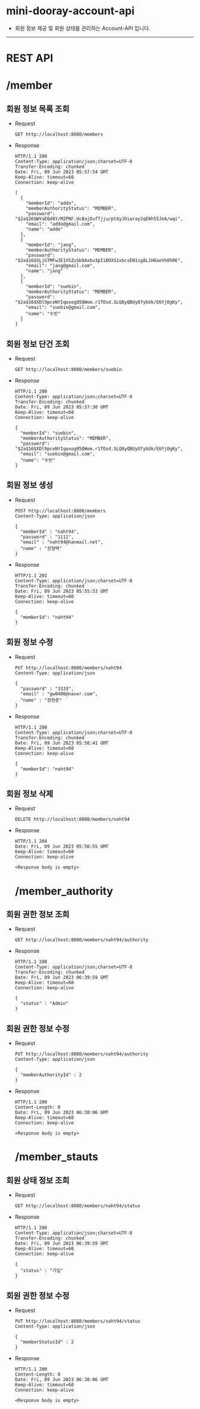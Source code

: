 # mini-dooray-account-api
- 회원 정보 제공 및 회원 상태를 관리하는 Account-API 입니다.

---
# REST API
# /member

## 회원 정보 목록 조회

* Request

  ```
  GET http://localhost:8080/members
  ```

* Response

  ```
  HTTP/1.1 200 
  Content-Type: application/json;charset=UTF-8
  Transfer-Encoding: chunked
  Date: Fri, 09 Jun 2023 05:57:54 GMT
  Keep-Alive: timeout=60
  Connection: keep-alive

  [
    {
      "memberId": "addo",
      "memberAuthorityStatus": "MEMBER",
      "password": "$2a$16$WYaEQd8Y/MZPNF.UcBajDufTjju/ptXyJOiaray2qENh55JeA/wqi",
      "email": "addo@gmail.com",
      "name": "addo"
    },
    {
      "memberId": "jang",
      "memberAuthorityStatus": "MEMBER",
      "password": "$2a$16$SLjGTMFwJE1VSZuSb9Axbu3pIiBOXS1xbcsEN1sg8L1H8aeVhOhR6",
      "email": "jang@gmail.com",
      "name": "jang"
    },
    {
      "memberId": "suebin",
      "memberAuthorityStatus": "MEMBER",
      "password": "$2a$16$XDl9pceNYIqoxog05QWom.r1TOsd.SLQ0yQBUyO7ybUk/E6YjOgKy",
      "email": "suebin@gmail.com",
      "name": "수빈"
    }
  ]
  ```

## 회원 정보 단건 조회

* Request

  ```
  GET http://localhost:8080/members/suebin
  ```

* Response

  ```
  HTTP/1.1 200 
  Content-Type: application/json;charset=UTF-8
  Transfer-Encoding: chunked
  Date: Fri, 09 Jun 2023 05:57:30 GMT
  Keep-Alive: timeout=60
  Connection: keep-alive

  {
    "memberId": "suebin",
    "memberAuthorityStatus": "MEMBER",
    "password": "$2a$16$XDl9pceNYIqoxog05QWom.r1TOsd.SLQ0yQBUyO7ybUk/E6YjOgKy",
    "email": "suebin@gmail.com",
    "name": "수빈"
  }
  ```

## 회원 정보 생성

* Request

  ```
  POST http://localhost:8080/members
  Content-Type: application/json

  {
    "memberId" : "naht94",
    "password" : "1111",
    "email" : "naht94@hanmail.net",
    "name" : "권형택"
  }
  ```

* Response

  ```
  HTTP/1.1 201 
  Content-Type: application/json;charset=UTF-8
  Transfer-Encoding: chunked
  Date: Fri, 09 Jun 2023 05:55:53 GMT
  Keep-Alive: timeout=60
  Connection: keep-alive

  {
    "memberId": "naht94"
  }
  ```
  
## 회원 정보 수정

* Request

  ```
  PUT http://localhost:8080/members/naht94
  Content-Type: application/json

  {
    "password" : "3333",
    "email" : "gw0406@naver.com",
    "name" : "장현준"
  }
  ```

* Response

  ```
  HTTP/1.1 200 
  Content-Type: application/json;charset=UTF-8
  Transfer-Encoding: chunked
  Date: Fri, 09 Jun 2023 05:58:41 GMT
  Keep-Alive: timeout=60
  Connection: keep-alive

  {
    "memberId": "naht94"
  }
  ```

## 회원 정보 삭제

* Request

  ```
  DELETE http://localhost:8080/members/naht94
  ```

* Response

  ```
  HTTP/1.1 204 
  Date: Fri, 09 Jun 2023 05:56:55 GMT
  Keep-Alive: timeout=60
  Connection: keep-alive

  <Response body is empty>
  ```
  
  # /member_authority

## 회원 권한 정보 조희

* Request

  ```
  GET http://localhost:8080/members/naht94/authority
  ```

* Response

  ```
  HTTP/1.1 200 
  Content-Type: application/json;charset=UTF-8
  Transfer-Encoding: chunked
  Date: Fri, 09 Jun 2023 06:39:59 GMT
  Keep-Alive: timeout=60
  Connection: keep-alive

  {
    "status" : "Admin"
  }
  ```

## 회원 권한 정보 수정

* Request

  ```
  PUT http://localhost:8080/members/naht94/authority
  Content-Type: application/json
  
  {
    "memberAuthorityId" : 2
  }
  ```

* Response

  ```
  HTTP/1.1 200 
  Content-Length: 0
  Date: Fri, 09 Jun 2023 06:38:06 GMT
  Keep-Alive: timeout=60
  Connection: keep-alive
  
  <Response body is empty>
  ```
  
  # /member_stauts

## 회원 상태 정보 조희

* Request

  ```
  GET http://localhost:8080/members/naht94/status
  ```

* Response

  ```
  HTTP/1.1 200 
  Content-Type: application/json;charset=UTF-8
  Transfer-Encoding: chunked
  Date: Fri, 09 Jun 2023 06:39:59 GMT
  Keep-Alive: timeout=60
  Connection: keep-alive

  {
    "status" : "가입"
  }
  ```

## 회원 권한 정보 수정

* Request

  ```
  PUT http://localhost:8080/members/naht94/status
  Content-Type: application/json
  
  {
    "memberStatusId" : 2
  }
  ```

* Response

  ```
  HTTP/1.1 200 
  Content-Length: 0
  Date: Fri, 09 Jun 2023 06:38:06 GMT
  Keep-Alive: timeout=60
  Connection: keep-alive
  
  <Response body is empty>
  ```
